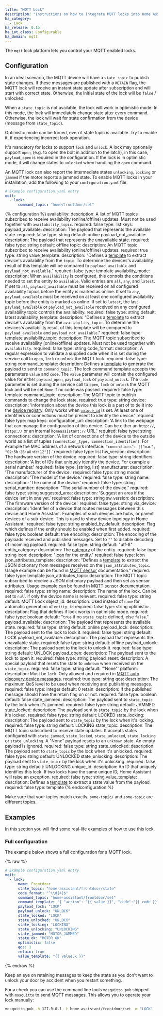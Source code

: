 ```yaml
---
title: "MQTT Lock"
description: "Instructions on how to integrate MQTT locks into Home Assistant."
ha_category:
  - Lock
ha_release: 0.15
ha_iot_class: Configurable
ha_domain: mqtt
---
```


The `mqtt` lock platform lets you control your MQTT enabled locks.

## Configuration

In an ideal scenario, the MQTT device will have a `state_topic` to publish state changes. If these messages are published with a `RETAIN` flag, the MQTT lock will receive an instant state update after subscription and will start with correct state. Otherwise, the initial state of the lock will be `false` / unlocked.

When a `state_topic` is not available, the lock will work in optimistic mode. In this mode, the lock will immediately change state after every command. Otherwise, the lock will wait for state confirmation from the device (message from `state_topic`).

Optimistic mode can be forced, even if state topic is available. Try to enable it, if experiencing incorrect lock operation.

It's mandatory for locks to support `lock` and `unlock`. A lock may optionally support `open`, (e.g. to open the bolt in addition to the latch), in this case, `payload_open` is required in the configuration. If the lock is in optimistic mode, it will change states to `unlocked` when handling the `open` command.

An MQTT lock can also report the intermediate states `unlocking`, `locking` or `jammed` if the motor reports a jammed state.
To enable MQTT locks in your installation, add the following to your `configuration.yaml` file:

```yaml
# Example configuration.yaml entry
mqtt:
  - lock:
      command_topic: "home/frontdoor/set"
```

{% configuration %}
availability:
  description: A list of MQTT topics subscribed to receive availability (online/offline) updates. Must not be used together with `availability_topic`.
  required: false
  type: list
  keys:
    payload_available:
      description: The payload that represents the available state.
      required: false
      type: string
      default: online
    payload_not_available:
      description: The payload that represents the unavailable state.
      required: false
      type: string
      default: offline
    topic:
      description: An MQTT topic subscribed to receive availability (online/offline) updates.
      required: true
      type: string
    value_template:
      description: "Defines a [template](/docs/configuration/templating/#using-templates-with-the-mqtt-integration) to extract device's availability from the `topic`. To determine the devices's availability result of this template will be compared to `payload_available` and `payload_not_available`."
      required: false
      type: template
availability_mode:
  description: When `availability` is configured, this controls the conditions needed to set the entity to `available`. Valid entries are `all`, `any`, and `latest`. If set to `all`, `payload_available` must be received on all configured availability topics before the entity is marked as online. If set to `any`, `payload_available` must be received on at least one configured availability topic before the entity is marked as online. If set to `latest`, the last `payload_available` or `payload_not_available` received on any configured availability topic controls the availability.
  required: false
  type: string
  default: latest
availability_template:
  description: "Defines a [template](/docs/configuration/templating/#using-templates-with-the-mqtt-integration) to extract device's availability from the `availability_topic`. To determine the devices's availability result of this template will be compared to `payload_available` and `payload_not_available`."
  required: false
  type: template
availability_topic:
  description: The MQTT topic subscribed to receive availability (online/offline) updates. Must not be used together with `availability`.
  required: false
  type: string
code_format:
  description: A regular expression to validate a supplied code when it is set during the service call to `open`, `lock` or `unlock` the MQTT lock.
  required: false
  type: string
command_template:
  description: Defines a [template](/docs/configuration/templating/#using-templates-with-the-mqtt-integration) to generate the payload to send to `command_topic`. The lock command template accepts the parameters `value` and `code`. The `value` parameter will contain the configured value for either `payload_open`, `payload_lock` or `payload_unlock`. The `code` parameter is set during the service call to `open`, `lock` or `unlock` the MQTT lock and will be set `None` if no code was passed.
  required: false
  type: template
command_topic:
  description: The MQTT topic to publish commands to change the lock state.
  required: true
  type: string
device:
  description: 'Information about the device this lock is a part of to tie it into the [device registry](https://developers.home-assistant.io/docs/en/device_registry_index.html). Only works when [`unique_id`](#unique_id) is set. At least one of identifiers or connections must be present to identify the device.'
  required: false
  type: map
  keys:
    configuration_url:
      description: 'A link to the webpage that can manage the configuration of this device. Can be either an `http://`, `https://` or an internal `homeassistant://` URL.'
      required: false
      type: string
    connections:
      description: 'A list of connections of the device to the outside world as a list of tuples `[connection_type, connection_identifier]`. For example the MAC address of a network interface: `"connections": [["mac", "02:5b:26:a8:dc:12"]]`.'
      required: false
      type: list
    hw_version:
      description: The hardware version of the device.
      required: false
      type: string
    identifiers:
      description: 'A list of IDs that uniquely identify the device. For example a serial number.'
      required: false
      type: [string, list]
    manufacturer:
      description: 'The manufacturer of the device.'
      required: false
      type: string
    model:
      description: 'The model of the device.'
      required: false
      type: string
    name:
      description: 'The name of the device.'
      required: false
      type: string
    serial_number:
      description: "The serial number of the device."
      required: false
      type: string
    suggested_area:
      description: 'Suggest an area if the device isn’t in one yet.'
      required: false
      type: string
    sw_version:
      description: 'The firmware version of the device.'
      required: false
      type: string
    via_device:
      description: 'Identifier of a device that routes messages between this device and Home Assistant. Examples of such devices are hubs, or parent devices of a sub-device. This is used to show device topology in Home Assistant.'
      required: false
      type: string
enabled_by_default:
  description: Flag which defines if the entity should be enabled when first added.
  required: false
  type: boolean
  default: true
encoding:
  description: The encoding of the payloads received and published messages. Set to `""` to disable decoding of incoming payload.
  required: false
  type: string
  default: "utf-8"
entity_category:
  description: The [category](https://developers.home-assistant.io/docs/core/entity#generic-properties) of the entity.
  required: false
  type: string
icon:
  description: "[Icon](/docs/configuration/customizing-devices/#icon) for the entity."
  required: false
  type: icon
json_attributes_template:
  description: "Defines a [template](/docs/configuration/templating/#using-templates-with-the-mqtt-integration) to extract the JSON dictionary from messages received on the `json_attributes_topic`. Usage example can be found in [MQTT sensor](/integrations/sensor.mqtt/#json-attributes-template-configuration) documentation."
  required: false
  type: template
json_attributes_topic:
  description: The MQTT topic subscribed to receive a JSON dictionary payload and then set as sensor attributes. Usage example can be found in [MQTT sensor](/integrations/sensor.mqtt/#json-attributes-topic-configuration) documentation.
  required: false
  type: string
name:
  description: The name of the lock. Can be set to `null` if only the device name is relevant.
  required: false
  type: string
  default: MQTT Lock
object_id:
  description: Used instead of `name` for automatic generation of `entity_id`
  required: false
  type: string
optimistic:
  description: Flag that defines if lock works in optimistic mode.
  required: false
  type: boolean
  default: "`true` if no `state_topic` defined, else `false`."
payload_available:
  description: The payload that represents the available state.
  required: false
  type: string
  default: online
payload_lock:
  description: The payload sent to the lock to lock it.
  required: false
  type: string
  default: LOCK
payload_not_available:
  description: The payload that represents the unavailable state.
  required: false
  type: string
  default: offline
payload_unlock:
  description: The payload sent to the lock to unlock it.
  required: false
  type: string
  default: UNLOCK
payload_open:
  description: The payload sent to the lock to open it.
  required: false
  type: string
payload_reset:
  description: A special payload that resets the state to `unknown` when received on the `state_topic`.
  required: false
  type: string
  default: '"None"'
platform:
  description: Must be `lock`. Only allowed and required in [MQTT auto discovery device messages](/integrations/mqtt/#device-discovery-payload).
  required: true
  type: string
qos:
  description: The maximum QoS level to be used when receiving and publishing messages.
  required: false
  type: integer
  default: 0
retain:
  description: If the published message should have the retain flag on or not.
  required: false
  type: boolean
  default: false
state_jammed:
  description: The payload sent to `state_topic` by the lock when it's jammed.
  required: false
  type: string
  default: JAMMED
state_locked:
  description: The payload sent to `state_topic` by the lock when it's locked.
  required: false
  type: string
  default: LOCKED
state_locking:
  description: The payload sent to `state_topic` by the lock when it's locking.
  required: false
  type: string
  default: LOCKING
state_topic:
  description: The MQTT topic subscribed to receive state updates. It accepts states configured with `state_jammed`, `state_locked`, `state_unlocked`, `state_locking` or `state_unlocking`. A "None" payload resets to an `unknown` state. An empty payload is ignored.
  required: false
  type: string
state_unlocked:
  description: The payload sent to `state_topic` by the lock when it's unlocked.
  required: false
  type: string
  default: UNLOCKED
state_unlocking:
  description: The payload sent to `state_topic` by the lock when it's unlocking.
  required: false
  type: string
  default: UNLOCKING
unique_id:
   description: An ID that uniquely identifies this lock. If two locks have the same unique ID, Home Assistant will raise an exception.
   required: false
   type: string
value_template:
  description: Defines a [template](/docs/configuration/templating/#using-templates-with-the-mqtt-integration) to extract a state value from the payload.
  required: false
  type: template
{% endconfiguration %}

<div class='note warning'>

Make sure that your topics match exactly. `some-topic/` and `some-topic` are different topics.

</div>

## Examples

In this section you will find some real-life examples of how to use this lock.

### Full configuration

The example below shows a full configuration for a MQTT lock.

{% raw %}

```yaml
# Example configuration.yaml entry
mqtt:
  - lock:
      name: Frontdoor
      state_topic: "home-assistant/frontdoor/state"
      code_format: "^\\d{4}$"
      command_topic: "home-assistant/frontdoor/set"
      command_template: '{ "action": "{{ value }}", "code":"{{ code }}" }'
      payload_lock: "LOCK"
      payload_unlock: "UNLOCK"
      state_locked: "LOCK"
      state_unlocked: "UNLOCK"
      state_locking: "LOCKING"
      state_unlocking: "UNLOCKING"
      state_jammed: "MOTOR_JAMMED"
      state_ok: "MOTOR_OK"
      optimistic: false
      qos: 1
      retain: true
      value_template: "{{ value.x }}"
```

{% endraw %}

Keep an eye on retaining messages to keep the state as you don't want to unlock your door by accident when you restart something.

For a check you can use the command line tools `mosquitto_pub` shipped with `mosquitto` to send MQTT messages. This allows you to operate your lock manually:

```bash
mosquitto_pub -h 127.0.0.1 -t home-assistant/frontdoor/set -m "LOCK"
```
